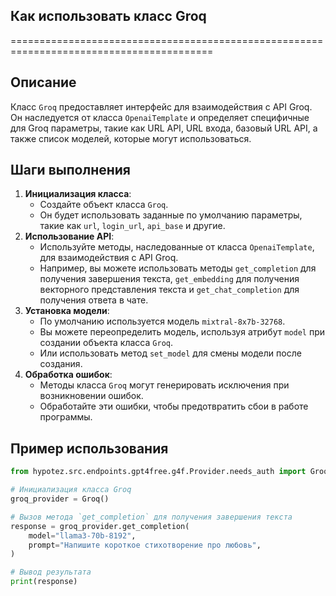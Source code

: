 ## Как использовать класс Groq
=========================================================================================

Описание
-------------------------
Класс `Groq` предоставляет интерфейс для взаимодействия с API Groq. Он наследуется от класса `OpenaiTemplate` и определяет специфичные для Groq параметры, такие как URL API, URL входа, базовый URL API, а также список моделей, которые могут использоваться. 

Шаги выполнения
-------------------------
1. **Инициализация класса**: 
    - Создайте объект класса `Groq`.
    - Он будет использовать заданные по умолчанию параметры, такие как `url`, `login_url`, `api_base` и другие.
2. **Использование API**: 
    - Используйте методы, наследованные от класса `OpenaiTemplate`, для взаимодействия с API Groq. 
    - Например, вы можете использовать методы `get_completion` для получения завершения текста, `get_embedding` для получения векторного представления текста и `get_chat_completion` для получения ответа в чате.
3. **Установка модели**:
    - По умолчанию используется модель `mixtral-8x7b-32768`. 
    - Вы можете переопределить модель, используя атрибут `model` при создании объекта класса `Groq`.
    - Или использовать метод `set_model` для смены модели после создания.
4. **Обработка ошибок**:
    - Методы класса `Groq` могут генерировать исключения при возникновении ошибок. 
    - Обработайте эти ошибки, чтобы предотвратить сбои в работе программы.

Пример использования
-------------------------

```python
from hypotez.src.endpoints.gpt4free.g4f.Provider.needs_auth import Groq

# Инициализация класса Groq
groq_provider = Groq()

# Вызов метода `get_completion` для получения завершения текста
response = groq_provider.get_completion(
    model="llama3-70b-8192",
    prompt="Напишите короткое стихотворение про любовь",
)

# Вывод результата
print(response)
```